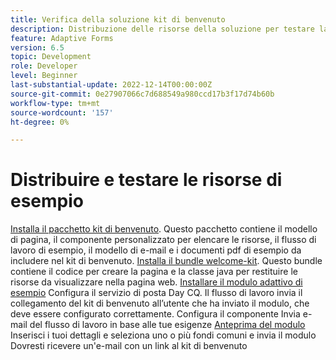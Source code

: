 ```yaml
---
title: Verifica della soluzione kit di benvenuto
description: Distribuzione delle risorse della soluzione per testare la soluzione
feature: Adaptive Forms
version: 6.5
topic: Development
role: Developer
level: Beginner
last-substantial-update: 2022-12-14T00:00:00Z
source-git-commit: 0e27907066c7d688549a980ccd17b3f17d74b60b
workflow-type: tm+mt
source-wordcount: '157'
ht-degree: 0%

---
```


# Distribuire e testare le risorse di esempio

[Installa il pacchetto kit di benvenuto](assets/welcomekit.zip). Questo pacchetto contiene il modello di pagina, il componente personalizzato per elencare le risorse, il flusso di lavoro di esempio, il modello di e-mail e i documenti pdf di esempio da includere nel kit di benvenuto.
[Installa il bundle welcome-kit](assets/welcomekit.core-1.0.0-SNAPSHOT.jar). Questo bundle contiene il codice per creare la pagina e la classe java per restituire le risorse da visualizzare nella pagina web.
[Installare il modulo adattivo di esempio](assets/account-openeing-form.zip)
Configura il servizio di posta Day CQ. Il flusso di lavoro invia il collegamento del kit di benvenuto all’utente che ha inviato il modulo, che deve essere configurato correttamente.
Configura il componente Invia e-mail del flusso di lavoro in base alle tue esigenze
[Anteprima del modulo](http://localhost:4502/content/dam/formsanddocuments/co-operators/accountopeningform/jcr:content?wcmmode=disabled)
Inserisci i tuoi dettagli e seleziona uno o più fondi comuni e invia il modulo Dovresti ricevere un&#39;e-mail con un link al kit di benvenuto


